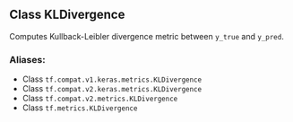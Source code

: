## Class KLDivergence
Computes Kullback-Leibler divergence metric between `y_true` and `y_pred`.
### Aliases:
- Class `tf.compat.v1.keras.metrics.KLDivergence`
- Class `tf.compat.v2.keras.metrics.KLDivergence`
- Class `tf.compat.v2.metrics.KLDivergence`
- Class `tf.metrics.KLDivergence`

